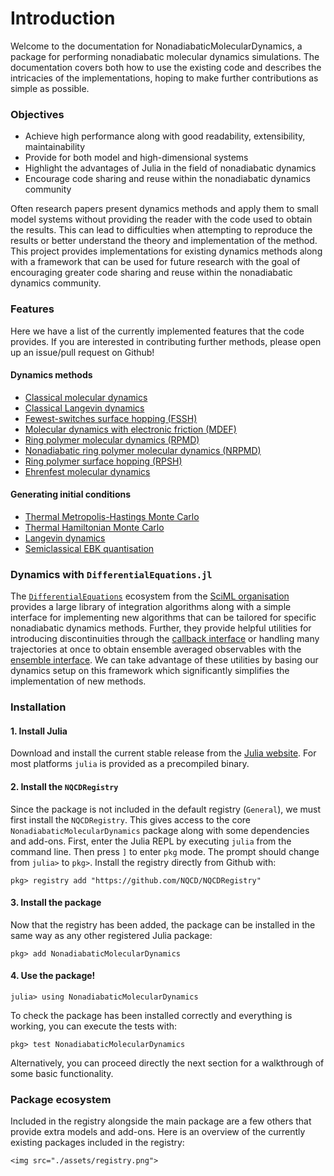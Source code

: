 # Introduction

Welcome to the documentation for NonadiabaticMolecularDynamics, 
a package for performing nonadiabatic molecular dynamics simulations.
The documentation covers both how to use the existing code and describes the
intricacies of the implementations, hoping to make further contributions as simple as possible.

### Objectives

- Achieve high performance along with good readability, extensibility, maintainability
- Provide for both model and high-dimensional systems
- Highlight the advantages of Julia in the field of nonadiabatic dynamics
- Encourage code sharing and reuse within the nonadiabatic dynamics community

Often research papers present dynamics methods and apply them
to small model systems without providing the reader with the code used to obtain the results.
This can lead to difficulties when attempting to reproduce the results or better understand
the theory and implementation of the method.
This project provides implementations for existing dynamics methods along with
a framework that can be used for future research with the goal of encouraging greater
code sharing and reuse within the nonadiabatic dynamics community.

### Features

Here we have a list of the currently implemented features that the code provides.
If you are interested in contributing further methods, please open up an
issue/pull request on Github!

#### Dynamics methods

- [Classical molecular dynamics](@ref)
- [Classical Langevin dynamics](@ref)
- [Fewest-switches surface hopping (FSSH)](@ref)
- [Molecular dynamics with electronic friction (MDEF)](@ref)
- [Ring polymer molecular dynamics (RPMD)](@ref)
- [Nonadiabatic ring polymer molecular dynamics (NRPMD)](@ref)
- [Ring polymer surface hopping (RPSH)](@ref)
- [Ehrenfest molecular dynamics](@ref)

#### Generating initial conditions

- [Thermal Metropolis-Hastings Monte Carlo](@ref)
- [Thermal Hamiltonian Monte Carlo](@ref)
- [Langevin dynamics](@ref)
- [Semiclassical EBK quantisation](@ref)

### Dynamics with `DifferentialEquations.jl`

The [`DifferentialEquations`](https://diffeq.sciml.ai/stable/) ecosystem from the
[SciML organisation](https://github.com/SciML/) provides a large library of integration
algorithms along with a simple interface for implementing new algorithms that can be tailored
for specific nonadiabatic dynamics methods.
Further, they provide helpful utilities for introducing discontinuities through the 
[callback interface](https://diffeq.sciml.ai/stable/features/callback_functions/#Using-Callbacks)
or handling many trajectories at once to obtain ensemble averaged observables with
the [ensemble interface](https://diffeq.sciml.ai/stable/features/ensemble/).
We can take advantage of these utilities by basing our dynamics setup on this framework
which significantly simplifies the implementation of new methods.

### Installation

#### 1. Install Julia
Download and install the current stable release from the [Julia website](https://julialang.org/downloads/).
For most platforms `julia` is provided as a precompiled binary.

#### 2. Install the `NQCDRegistry`
Since the package is not included in the default registry (`General`), we must first
install the `NQCDRegistry`.
This gives access to the core `NonadiabaticMolecularDynamics` package along with some dependencies
and add-ons.
First, enter the Julia REPL by executing `julia` from the command line.
Then press `]` to enter `pkg` mode. The prompt should change from `julia>` to `pkg>`.
Install the registry directly from Github with: 
```julia-repl
pkg> registry add "https://github.com/NQCD/NQCDRegistry"
```

#### 3. Install the package
Now that the registry has been added, the package can be installed in the same way as any other registered Julia package:
```julia-repl
pkg> add NonadiabaticMolecularDynamics
```

#### 4. Use the package!
```julia-repl
julia> using NonadiabaticMolecularDynamics
```

To check the package has been installed correctly and everything is working, you can execute the tests
with:
```julia-repl
pkg> test NonadiabaticMolecularDynamics
```
Alternatively, you can proceed directly the next section for a walkthrough of some basic functionality.

### Package ecosystem

Included in the registry alongside the main package are a few others that provide extra
models and add-ons. Here is an overview of the currently existing packages included in
the registry:

```@raw html
<img src="./assets/registry.png">
```
